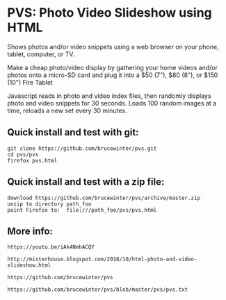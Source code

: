 # PVS: Photo Video Slideshow using HTML

Shows photos and/or video snippets using a web browser on your phone, tablet, computer, or TV.

Make a cheap photo/video display by gathering your home videos and/or photos onto a micro-SD card and plug it into a $50 (7"), $80 (8"), or $150 (10") Fire Tablet

Javascript reads in photo and video index files, then randomly displays photo and video snippets for 30 seconds.
Loads 100 random images at a time, reloads a new set every 30 minutes.

## Quick install and test with git:
    git clone https://github.com/brucewinter/pvs.git 
    cd pvs/pvs
    firefox pvs.html

## Quick install and test with a zip file:
    download https://github.com/brucewinter/pvs/archive/master.zip
    unzip to directory path_foo
    point Firefox to:  file:///path_foo/pvs/pvs.html

   
## More info:

    https://youtu.be/iAk4NmhACQY
   
    http://misterhouse.blogspot.com/2018/10/html-photo-and-video-slideshow.html
        
    https://github.com/brucewinter/pvs

    https://github.com/brucewinter/pvs/blob/master/pvs/pvs.txt
 
        
   
   
